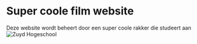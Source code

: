 # Super coole film website
Deze website wordt beheert door een super coole rakker die studeert aan ![Zuyd Hogeschool](https://www.zuyd.nl/)
